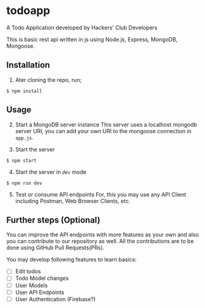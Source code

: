 # todoapp
A Todo Application developed by Hackers' Club Developers

This is basic rest api written in js using Node.js, Express, MongoDB, Mongoose.

## Installation
1. Ater cloning the repo, run;
```
$ npm install
```

## Usage
2. Start a MongoDB server instance
This server uses a localhost mongodb server URI, you can add your own URI to the mongoose connection in `app.js`.

3. Start the server
```
$ npm start
```

4. Start the server in _`dev`_ mode
```
$ npm run dev
```

5. Test or consume API endpoints
For, this you may use any API Client including Postman, Web Browser Clients, etc.

## Further steps (Optional)
You can improve the API endpoints with more features as your own and also you can contribute to our repository as well. All the contributions are to be done using GitHub Pull Requests(PRs).

You may develop following features to learn basics:

- [ ] Edit todos
- [ ] Todo Model changes
- [ ] User Models
- [ ] User API Endpoints
- [ ] User Authentication (Firebase?)
